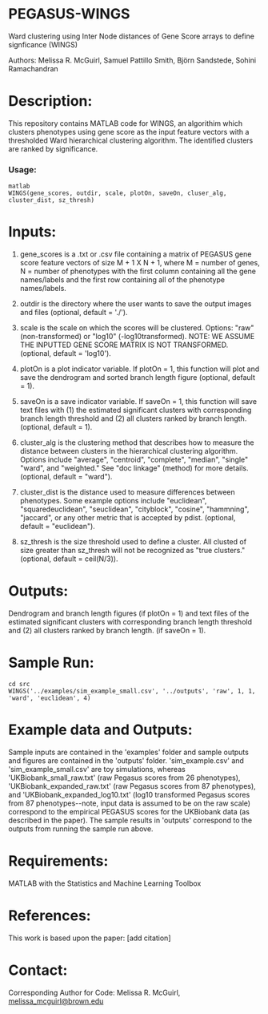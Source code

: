 # PEGASUS-WINGS
Ward clustering using Inter Node distances of Gene Score arrays to define signficance (WINGS)

Authors: Melissa R. McGuirl, Samuel Pattillo Smith, Björn Sandstede, Sohini Ramachandran

# Description: 
This repository contains MATLAB code for WINGS, an algorithim which clusters phenotypes using gene score as the input feature vectors with a thresholded Ward hierarchical clustering algorithm. The identified clusters are ranked by significance. 
 
### Usage:

```
matlab 
WINGS(gene_scores, outdir, scale, plotOn, saveOn, cluser_alg, cluster_dist, sz_thresh)

```

# Inputs:
1) gene_scores is a .txt or .csv file containing a matrix of PEGASUS gene score feature vectors of size M + 1 X N + 1,
where M = number of genes, N = number of phenotypes with the first column containing all the gene names/labels and
the first row containing all of the phenotype names/labels.

2) outdir is the directory where the user wants to save the output images and files (optional, default = './').

3) scale is the scale on which the scores will be clustered. Options: "raw" (non-transformed) or "log10"
(-log10transformed). NOTE: WE ASSUME THE INPUTTED GENE SCORE MATRIX IS NOT TRANSFORMED. (optional, default = 'log10').

4) plotOn is a plot indicator variable. If plotOn = 1, this function will plot and save the dendrogram and sorted
branch length figure (optional, default = 1).

5) saveOn is a save indicator variable. If saveOn = 1, this function will save text files with (1) the estimated
significant clusters with corresponding branch length threshold and (2) all clusters ranked by branch length.
(optional, default = 1).

6) cluster_alg is the clustering method that describes how to measure the distance between clusters in the hierarchical clustering algorithm. Options include "average", "centroid", "complete", "median", "single" "ward", and
"weighted." See "doc linkage" (method) for more details. (optional, default = "ward").

7) cluster_dist is the distance used to measure differences between phenotypes. Some example options include "euclidean", "squaredeuclidean", "seuclidean", "cityblock", "cosine", "hammning", "jaccard", or any other metric that is
accepted by pdist. (optional, default = "euclidean").

8) sz_thresh is the size threshold used to define a cluster. All clusted of size greater than sz_thresh will not be recognized as "true clusters." (optional, default = ceil(N/3)).

# Outputs: 
Dendrogram and branch length figures (if plotOn = 1) and text files of the estimated
significant clusters with corresponding branch length threshold and (2) all clusters ranked by branch length.
(if saveOn = 1).

# Sample Run: 
```
cd src
WINGS('../examples/sim_example_small.csv', '../outputs', 'raw', 1, 1, 'ward', 'euclidean', 4)
```

# Example data and Outputs: 
Sample inputs are contained in the 'examples' folder and sample outputs and figures are contained in the 'outputs' folder. 'sim_example.csv' and 'sim_example_small.csv' are toy simulations, whereas 'UKBiobank_small_raw.txt' (raw Pegasus scores from 26 phenotypes), 'UKBiobank_expanded_raw.txt' (raw Pegasus scores from 87 phenotypes), and 'UKBiobank_expanded_log10.txt' (log10 transformed Pegasus scores from 87 phenotypes--note, input data is assumed to be on the raw scale) correspond to the empirical PEGASUS scores for the UKBiobank data (as described in the paper). The sample results in 'outputs' correspond to the outputs from running the sample run above. 

# Requirements:
MATLAB with the Statistics and Machine Learning Toolbox

# References:
This work is based upon the paper: [add citation] 

# Contact:
Corresponding Author for Code: Melissa R. McGuirl, melissa_mcguirl@brown.edu
